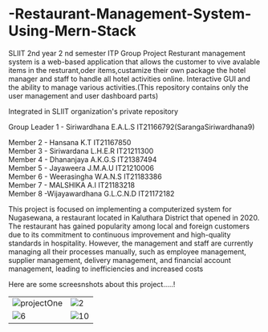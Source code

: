 



# -Restaurant-Management-System-Using-Mern-Stack
SLIIT 2nd year 2 nd semester ITP Group Project
Resturant management system is a web-based application that allows the customer to vive avalable items  in the resturant,oder items,custamize their own package the hotel manager and staff to handle all hotel  activities online. Interactive GUI and the ability to manage various activities.(This repository contains only the user management and user dashboard parts)

Integrated in SLIIT organization's private repository 

Group Leader 1 - Siriwardhana E.A.L.S IT21166792(SarangaSiriwardhana9)

Member 2 - Hansana K.T                IT21167850                                                                                                          
Member 3 - Siriwardana L.H.E.R        IT21211300                                                                                                          
Member 4 - Dhananjaya A.K.G.S         IT21387494                                                                                                          
Member 5 - Jayaweera J.M.A.U          IT21210006                                                                                                          
Member 6 - Weerasingha W.A.N.S        IT21183386                                                                                                          
Member 7 - MALSHIKA A.I               IT21183218                                                                                                          
Member 8 -Wijayawardhana G.L.C.N.D    IT21172182                                                                                                          


This project is focused on implementing a computerized system for Nugasewana, a restaurant located in Kaluthara District 
that opened in 2020. The restaurant has gained popularity among local and foreign customers due to its commitment to 
continuous improvement and high-quality standards in hospitality. However, the management and staff are currently 
managing all their processes manually, such as employee management, supplier management, delivery management, and 
financial account management, leading to inefficiencies and increased costs

Here are some screesnshots about this project.....!

|  |  |
|---------|---------|
| ![projectOne](https://github.com/SarangaSiriwardhana9/Mern-Stack-Restaurant-Management-System-Using/assets/99233703/22f9128b-59f8-4188-9f3a-ffe9041d8a46) | ![2](https://github.com/SarangaSiriwardhana9/Mern-Stack-Restaurant-Management-System-Using/assets/99233703/e8834d87-bc7f-40ea-960e-b6097eeba4e6) |
| ![6](https://github.com/SarangaSiriwardhana9/Mern-Stack-Restaurant-Management-System-Using/assets/99233703/4d78c92f-01ee-47b5-870f-963eeda4c706) | ![10](https://github.com/SarangaSiriwardhana9/Mern-Stack-Restaurant-Management-System-Using/assets/99233703/1dd74979-2b1f-4779-979a-675d0eaafde2) |















